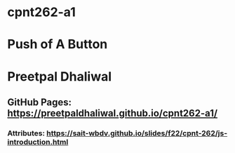 # cpnt262-a1

# Push of A Button

# Preetpal Dhaliwal

## GitHub Pages: https://preetpaldhaliwal.github.io/cpnt262-a1/

### Attributes: https://sait-wbdv.github.io/slides/f22/cpnt-262/js-introduction.html